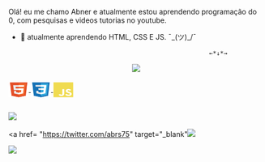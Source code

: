  Olá! eu me chamo Abner e atualmente estou aprendendo programação do 0, com pesquisas e videos tutorias no youtube.
 
- 🌱 atualmente aprendendo HTML, CSS E JS.
              ¯\_(ツ)_/¯


                                                          
                                                          ←*↓*→
            
<div align="center">
  <a href="https://github.com/abnxST>
  <img height="180em" src="https://github-readme-stats.vercel.app/api?username=abnxST&show_icons=true&theme=dracula&include_all_commits=true&count_private=true"/>
  <img height="180em" src="https://github-readme-stats.vercel.app/api/top-langs/?username=rafaballerini&layout=compact&langs_count=7&theme=dracula"/>
</div>

 <div style="display: inline_block"><br>
  
  <img align="center" alt="Abner-HTML" height="30" width="40" src="https://raw.githubusercontent.com/devicons/devicon/master/icons/html5/html5-original.svg">
  <img align="center" alt="Abner-CSS" height="30" width="40" src="https://raw.githubusercontent.com/devicons/devicon/master/icons/css3/css3-original.svg">
  <img align="center" alt="Abner-Js" height="30" width="40" src="https://raw.githubusercontent.com/devicons/devicon/master/icons/javascript/javascript-plain.svg">
</div>
  
  ##
 
<div> 
  <a href="https://www.instagram.com/abnerstss/" target="_blank"><img src="https://img.shields.io/badge/-Instagram-%23E4405F?style=for-the-badge&logo=instagram&logoColor=white" target="_blank"></a>

<a href= "https://twitter.com/abrs75" target="_blank"<img src="https://img.shields.io/badge/Twitter-1DA1F2?style=for-the-badge&logo=twitter&logoColor=white" target="_blank"></a>

<a href="https://www.linkedin.com/in/rafaella-ballerini-45875016a" target="_blank"><img src="https://img.shields.io/badge/-LinkedIn-%230077B5?style=for-the-badge&logo=linkedin&logoColor=white" target="_blank"></a> 

</div>
    
